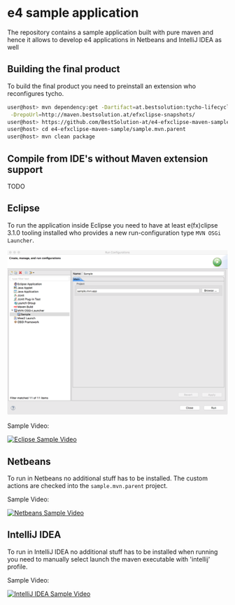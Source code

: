 # e4 sample application

The repository contains a sample application built with pure maven and hence it allows to develop e4 applications 
in Netbeans and IntelliJ IDEA as well

## Building the final product

To build the final product you need to preinstall an extension who reconfigures tycho.

```bash
user@host> mvn dependency:get -Dartifact=at.bestsolution:tycho-lifecycle-controller:0.0.2-SNAPSHOT \
 -DrepoUrl=http://maven.bestsolution.at/efxclipse-snapshots/
user@host> https://github.com/BestSolution-at/e4-efxclipse-maven-sample.git
user@host> cd e4-efxclipse-maven-sample/sample.mvn.parent
user@host> mvn clean package
```

## Compile from IDE's without Maven extension support

TODO

## Eclipse

To run the application inside Eclipse you need to have at least e(fx)clipse 3.1.0 tooling installed who provides a new run-configuration type `MVN OSGi Launcher`.

![Eclipse Launcher][eclipse-launch]

Sample Video:

[![Eclipse Sample Video](http://img.youtube.com/vi/0x2X4TRTMbc/0.jpg)](https://www.youtube.com/watch?v=0x2X4TRTMbc)

## Netbeans

To run in Netbeans no additional stuff has to be installed. The custom actions are checked into the `sample.mvn.parent` project.

Sample Video:

[![Netbeans Sample Video](http://img.youtube.com/vi/MUkKmyp9i1o/0.jpg)](https://youtu.be/MUkKmyp9i1o)

## IntelliJ IDEA

To run in IntelliJ IDEA no additional stuff has to be installed when running you need to manually select launch the maven executable with 'intellij' profile.

Sample Video:

[![IntelliJ IDEA Sample Video](http://img.youtube.com/vi/Y2koc8ETjMk/0.jpg)](https://youtu.be/Y2koc8ETjMk)

[eclipse-launch]: https://raw.githubusercontent.com/BestSolution-at/e4-efxclipse-maven-sample/master/mvn-osgi-launch.png

